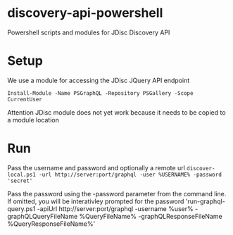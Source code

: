 # discovery-api-powershell
Powershell scripts and modules for JDisc Discovery API

# Setup
We use a module for accessing the JDisc JQuery API endpoint

`Install-Module -Name PSGraphQL -Repository PSGallery -Scope CurrentUser`

Attention JDisc module does not yet work because it needs to be copied to a module location

# Run

Pass the username and password and optionally a remote url
`discover-local.ps1 -url http://server:port/graphql -user %USERNAME% -password 'secret'`

Pass the password using the -password parameter from the command line. If omitted, you will be interativley prompted for the password
'run-graphql-query.ps1 -apiUrl http://server:port/graphql -username %user% -graphQLQueryFileName %QueryFileName% -graphQLResponseFileName %QueryResponseFileName%' 

